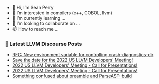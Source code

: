 - 👋 Hi, I’m Sean Perry
- 👀 I’m interested in compilers (c++, COBOL, llvm)
- 🌱 I’m currently learning ...
- 💞️ I’m looking to collaborate on ...
- 📫 How to reach me ...

<!---
s66perry/s66perry is a ✨ special ✨ repository because its `README.md` (this file) appears on your GitHub profile.
You can click the Preview link to take a look at your changes.
--->
### 📕 Latest LLVM Discourse Posts

<!-- DISCOURSE-LLVM:START -->
- [RFC: New environment variable for controlling crash-diagnostics-dir](https://discourse.llvm.org/t/rfc-new-environment-variable-for-controlling-crash-diagnostics-dir/65022#post_7)
- [Save the date for the 2022 US LLVM Developers&#39; Meeting!](https://discourse.llvm.org/t/save-the-date-for-the-2022-us-llvm-developers-meeting/63108#post_17)
- [2022 US LLVM Developers&#39; Meeting - Call for Presentations!](https://discourse.llvm.org/t/2022-us-llvm-developers-meeting-call-for-presentations/63691#post_9)
- [2022 US LLVM Developers&#39; Meeting - Call for Presentations!](https://discourse.llvm.org/t/2022-us-llvm-developers-meeting-call-for-presentations/63691#post_8)
- [Something confused about preamble and ParseAST::build](https://discourse.llvm.org/t/something-confused-about-preamble-and-parseast-build/65034#post_1)
<!-- DISCOURSE-LLVM:END -->
